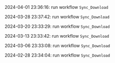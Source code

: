 2024-04-01 23:36:16: run workflow `Sync_Download` 

2024-03-28 23:37:42: run workflow `Sync_Download` 

2024-03-20 23:33:29: run workflow `Sync_Download` 

2024-03-13 23:33:42: run workflow `Sync_Download` 

2024-03-06 23:33:08: run workflow `Sync_Download` 

2024-02-28 23:34:04: run workflow `Sync_Download` 


